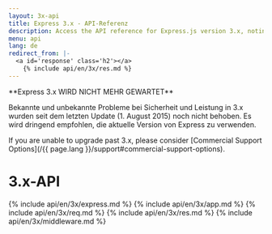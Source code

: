 ```yaml
---
layout: 3x-api
title: Express 3.x - API-Referenz
description: Access the API reference for Express.js version 3.x, noting that this version is end-of-life and no longer maintained - includes details on modules and methods.
menu: api
lang: de
redirect_from: |-
  <a id='response' class='h2'></a>
    {% include api/en/3x/res.md %}
---
```


<div id="api-doc" markdown="1">

  <div class="doc-box doc-warn" markdown="1">
  **Express 3.x WIRD NICHT MEHR GEWARTET**

Bekannte und unbekannte Probleme bei Sicherheit und Leistung in 3.x wurden seit dem letzten Update (1. August 2015) noch nicht behoben. Es wird dringend empfohlen, die aktuelle Version von Express zu verwenden.

If you are unable to upgrade past 3.x, please consider [Commercial Support Options](/{{ page.lang }}/support#commercial-support-options).

  </div>

  <h1>3.x-API</h1>

{% include api/en/3x/express.md %}
{% include api/en/3x/app.md %}
{% include api/en/3x/req.md %}
{% include api/en/3x/res.md %}
{% include api/en/3x/middleware.md %}

</div>
